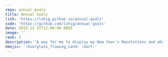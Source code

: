 ```yaml
---
repo: annual-goals
title: Annual Goals
link: 'https://lshig.github.io/annual-goals'
code: 'https://github.com/lshig/annual-goals'
date: 2015-12-15T12:00:00.000Z
image: ''
rank: 3
description: "A way for me to display my New Year's Resolutions and what I've done to progress on them."
emojis: ':hourglass_flowing_sand: :dart:'
---
```

